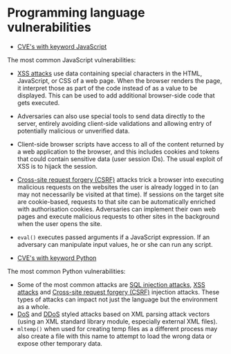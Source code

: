 # Programming language vulnerabilities

* [CVE's with keyword JavaScript](https://cve.mitre.org/cgi-bin/cvekey.cgi?keyword=JavaScript)

The most common JavaScript vulnerabilities:

* [XSS attacks](../../../trees/web-hacking/Cross-Site-Scripting-(XSS).md) use data containing special characters in the HTML, JavaScript, or CSS of a web page. When the browser renders the page, it interpret those as part of the code instead of as a value to be displayed. This can be used to add additional browser-side code that gets executed.
* Adversaries can also use special tools to send data directly to the server, entirely avoiding client-side validations and allowing entry of potentially malicious or unverified data.
* Client-side browser scripts have access to all of the content returned by a web application to the browser, and this includes cookies and tokens that could contain sensitive data (user session IDs). The usual exploit of XSS is to hijack the session.
* [Cross-site request forgery (CSRF)](../../../trees/web-hacking/Cross-Site-Request-Forgery-(CSRF).md) attacks trick a browser into executing malicious requests on the websites the user is already logged in to (an may not necessarily be visited at that time). If sessions on the target site are cookie-based, requests to that site can be automatically enriched with authorisation cookies. Adversaries can implement their own web pages and execute malicious requests to other sites in the background when the user opens the site. 
* `eval()` executes passed arguments if a JavaScript expression. If an adversary can manipulate input values, he or she can run any script.

* [CVE's with keyword Python](https://cve.mitre.org/cgi-bin/cvekey.cgi?keyword=JavaScript)

The most common Python vulnerabilities:

* Some of the most common attacks are [SQL injection attacks](../../../trees/application-hacking/SQL-injection.md), [XSS attacks](../../../trees/web-hacking/Cross-Site-Scripting-(XSS).md) and [Cross-site request forgery (CSRF)](../../../trees/web-hacking/Cross-Site-Request-Forgery-(CSRF).md) injection attacks. These types of attacks can impact not just the language but the environment as a whole.
* [DoS](../../../trees/network-attacks/Denial-of-Service-(DoS).md) and [DDoS](../../../trees/network-attacks/Distributed-Denial-of-Service-(DDoS).md) styled attacks based on XML parsing attack vectors (using an XML standard library module, especially external XML files).
* `mltemp()` when used for creating temp files as a different process may also create a file with this name to attempt to load the wrong data or expose other temporary data.

